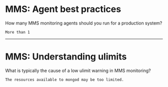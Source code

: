 # MMS: Agent best practices

How many MMS monitoring agents should you run for a production system?

    More than 1 

----

# MMS: Understanding ulimits

What is typically the cause of a low ulimit warning in MMS monitoring?

    The resources available to mongod may be too limited. 
